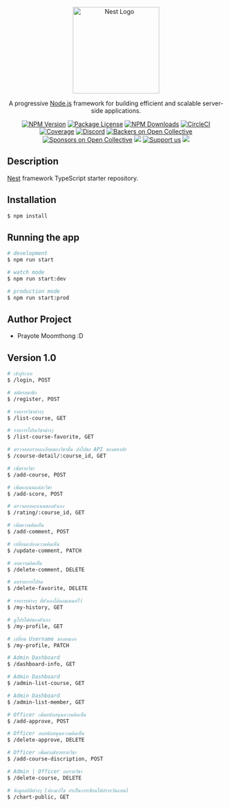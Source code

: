 <p align="center">
  <a href="http://nestjs.com/" target="blank"><img src="https://nestjs.com/img/logo-small.svg" width="200" alt="Nest Logo" /></a>
</p>

[circleci-image]: https://img.shields.io/circleci/build/github/nestjs/nest/master?token=abc123def456
[circleci-url]: https://circleci.com/gh/nestjs/nest

  <p align="center">A progressive <a href="http://nodejs.org" target="_blank">Node.js</a> framework for building efficient and scalable server-side applications.</p>
    <p align="center">
<a href="https://www.npmjs.com/~nestjscore" target="_blank"><img src="https://img.shields.io/npm/v/@nestjs/core.svg" alt="NPM Version" /></a>
<a href="https://www.npmjs.com/~nestjscore" target="_blank"><img src="https://img.shields.io/npm/l/@nestjs/core.svg" alt="Package License" /></a>
<a href="https://www.npmjs.com/~nestjscore" target="_blank"><img src="https://img.shields.io/npm/dm/@nestjs/common.svg" alt="NPM Downloads" /></a>
<a href="https://circleci.com/gh/nestjs/nest" target="_blank"><img src="https://img.shields.io/circleci/build/github/nestjs/nest/master" alt="CircleCI" /></a>
<a href="https://coveralls.io/github/nestjs/nest?branch=master" target="_blank"><img src="https://coveralls.io/repos/github/nestjs/nest/badge.svg?branch=master#9" alt="Coverage" /></a>
<a href="https://discord.gg/G7Qnnhy" target="_blank"><img src="https://img.shields.io/badge/discord-online-brightgreen.svg" alt="Discord"/></a>
<a href="https://opencollective.com/nest#backer" target="_blank"><img src="https://opencollective.com/nest/backers/badge.svg" alt="Backers on Open Collective" /></a>
<a href="https://opencollective.com/nest#sponsor" target="_blank"><img src="https://opencollective.com/nest/sponsors/badge.svg" alt="Sponsors on Open Collective" /></a>
  <a href="https://paypal.me/kamilmysliwiec" target="_blank"><img src="https://img.shields.io/badge/Donate-PayPal-ff3f59.svg"/></a>
    <a href="https://opencollective.com/nest#sponsor"  target="_blank"><img src="https://img.shields.io/badge/Support%20us-Open%20Collective-41B883.svg" alt="Support us"></a>
  <a href="https://twitter.com/nestframework" target="_blank"><img src="https://img.shields.io/twitter/follow/nestframework.svg?style=social&label=Follow"></a>
</p>
  <!--[![Backers on Open Collective](https://opencollective.com/nest/backers/badge.svg)](https://opencollective.com/nest#backer)
  [![Sponsors on Open Collective](https://opencollective.com/nest/sponsors/badge.svg)](https://opencollective.com/nest#sponsor)-->

## Description

[Nest](https://github.com/nestjs/nest) framework TypeScript starter repository.

## Installation

```bash
$ npm install
```

## Running the app

```bash
# development
$ npm run start

# watch mode
$ npm run start:dev

# production mode
$ npm run start:prod
```

## Author Project

- Prayote Moomthong :D

## Version 1.0
```bash
# เข้าสู่ระบบ
$ /login, POST

# สมัครสมาชิก
$ /register, POST

# รายการวิชาต่างๆ
$ /list-course, GET

# รายการโปรดวิชาต่างๆ
$ /list-course-favorite, GET

# ตรวจสอบรายละเอียดของวิชานั้น ส่งไปขอ API ของมหาลัย
$ /course-detail/:course_id, GET

# เพิ่มรายวิชา
$ /add-course, POST

# เพิ่มคะแนนแต่ละวิชา
$ /add-score, POST

# ตรวจสอบคะแนนของตัวเอง
$ /rating/:course_id, GET

# เพิ่มความคิดเห็น
$ /add-comment, POST

# เปลี่ยนแปลงความคิดเห็น
$ /update-comment, PATCH

# ลบความคิดเห็น
$ /delete-comment, DELETE

# ลบรายการโปรด
$ /delete-favorite, DELETE

# รายการต่างๆ ที่ตัวเองได้คอมเมนท์ไว้ 
$ /my-history, GET

# ดูโปรไฟล์ของตัวเอง
$ /my-profile, GET

# เปลี่ยน Username ของตนเอง 
$ /my-profile, PATCH

# Admin Dashboard 
$ /dashboard-info, GET

# Admin Dashboard 
$ /admin-list-course, GET

# Admin Dashboard 
$ /admin-list-member, GET

# Officer เพิ่มสนับสนุนความคิดเห็น
$ /add-approve, POST

# Officer ลบสนับสนุนความคิดเห็น
$ /delete-approve, DELETE

# Officer เพิ่มคำอธิบายรายวิชา 
$ /add-course-discription, POST

# Admin | Officer ลบรายวิชา
$ /delete-course, DELETE

# ข้อมูลสถิติต่างๆ (ต้องแก้ไข ทำเป็นการเขียนไฟล์รายวันแทน)  
$ /chart-public, GET
```
